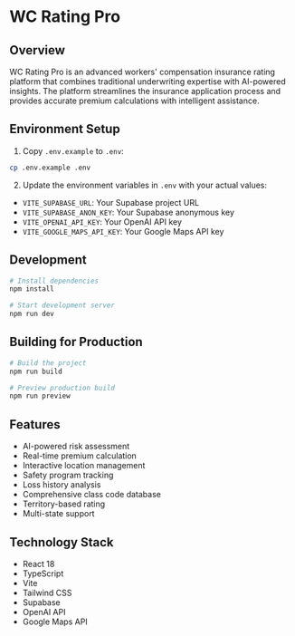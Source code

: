 # WC Rating Pro

## Overview

WC Rating Pro is an advanced workers' compensation insurance rating platform that combines traditional underwriting expertise with AI-powered insights. The platform streamlines the insurance application process and provides accurate premium calculations with intelligent assistance.

## Environment Setup

1. Copy `.env.example` to `.env`:
```bash
cp .env.example .env
```

2. Update the environment variables in `.env` with your actual values:

- `VITE_SUPABASE_URL`: Your Supabase project URL
- `VITE_SUPABASE_ANON_KEY`: Your Supabase anonymous key
- `VITE_OPENAI_API_KEY`: Your OpenAI API key
- `VITE_GOOGLE_MAPS_API_KEY`: Your Google Maps API key

## Development

```bash
# Install dependencies
npm install

# Start development server
npm run dev
```

## Building for Production

```bash
# Build the project
npm run build

# Preview production build
npm run preview
```

## Features

- AI-powered risk assessment
- Real-time premium calculation
- Interactive location management
- Safety program tracking
- Loss history analysis
- Comprehensive class code database
- Territory-based rating
- Multi-state support

## Technology Stack

- React 18
- TypeScript
- Vite
- Tailwind CSS
- Supabase
- OpenAI API
- Google Maps API
